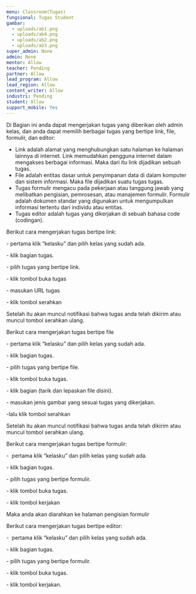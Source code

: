 ```yaml
---
menu: Classroom(Tugas)
fungsional: Tugas Student
gambar:
  - uploads/ab1.png
  - uploads/ab4.png
  - uploads/ab2.png
  - uploads/ab3.png
super_admin: None
admin: None
mentor: Allow
teacher: Pending
partner: Allow
lead_program: Allow
lead_region: Allow
content_writer: Allow
industri: Pending
student: Allow
support_mobile: Yes
---
```

Di Bagian ini anda dapat mengerjakan tugas yang diberikan oleh admin kelas, dan anda dapat memilih berbagai tugas yang bertipe link, file, formulir, dan editor:

* Link adalah alamat yang menghubungkan satu halaman ke halaman lainnya di internet. Link memudahkan pengguna internet dalam mengakses berbagai informasi. Maka dari itu link dijadikan sebuah tugas.
* File adalah entitas dasar untuk penyimpanan data di dalam komputer dan sistem informasi. Maka file dijadikan suatu tugas tugas.
* Tugas formulir mengacu pada pekerjaan atau tanggung jawab yang melibatkan pengisian, pemrosesan, atau manajemen formulir. Formulir adalah dokumen standar yang digunakan untuk mengumpulkan informasi tertentu dari individu atau entitas.
* Tugas editor adalah tugas yang dikerjakan di sebuah bahasa code (codingan).

Berikut cara mengerjakan tugas bertipe link:

\- pertama klik “kelasku” dan pilih kelas yang sudah ada.

\- klik bagian tugas.

\- pilih tugas yang bertipe link.

\- klik tombol buka tugas

\- masukan URL tugas 

\- klik tombol serahkan

Setelah itu akan muncul notifikasi bahwa tugas anda telah dikirim atau muncul tombol serahkan ulang.

Berikut cara mengerjakan tugas bertipe file

\- pertama klik “kelasku” dan pilih kelas yang sudah ada.

\- klik bagian tugas.

\- pilih tugas yang bertipe file.

\- klik tombol buka tugas.

\- klik bagian (tarik dan lepaskan file disini).

\- masukan jenis gambar yang sesuai tugas yang dikerjakan.

\-lalu klik tombol serahkan

Setelah itu akan muncul notifikasi bahwa tugas anda telah dikirim atau muncul tombol serahkan ulang.

Berikut cara mengerjakan tugas bertipe formulir:

\-  pertama klik “kelasku” dan pilih kelas yang sudah ada.

\- klik bagian tugas.

\- pilih tugas yang bertipe formulir.

\- klik tombol buka tugas.

\- klik tombol kerjakan

Maka anda akan diarahkan ke halaman pengisian formulir

Berikut cara mengerjakan tugas bertipe editor:

\-  pertama klik “kelasku” dan pilih kelas yang sudah ada.

\- klik bagian tugas.

\- pilih tugas yang bertipe formulir.

\- klik tombol buka tugas.

\- klik tombol kerjakan.